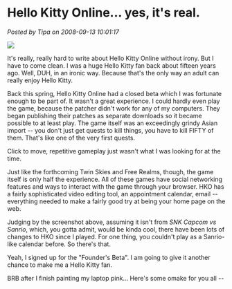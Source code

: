 # Hello Kitty Online... yes, it's real.

*Posted by Tipa on 2008-09-13 10:01:17*

![](http://www.sanriotown.com/login/download/screenshots/HK_02.jpg)

It's really, really hard to write about Hello Kitty Online without irony. But I have to come clean. I was a huge Hello Kitty fan back about fifteen years ago. Well, DUH, in an ironic way. Because that's the only way an adult can really enjoy Hello Kitty.

Back this spring, Hello Kitty Online had a closed beta which I was fortunate enough to be part of. It wasn't a great experience. I could hardly even play the game, because the patcher didn't work for any of my computers. They began publishing their patches as separate downloads so it became possible to at least play. The game itself was an exceedingly grindy Asian import -- you don't just get quests to kill things, you have to kill FIFTY of them. That's like one of the very first quests.

Click to move, repetitive gameplay just wasn't what I was looking for at the time.

Just like the forthcoming Twin Skies and Free Realms, though, the game itself is only half the experience. All of these games have social networking features and ways to interact with the game through your browser. HKO has a fairly sophisticated video editing tool, an appointment calendar, email -- everything needed to make a fairly good try at being your home page on the web.

Judging by the screenshot above, assuming it isn't from *SNK Capcom vs Sanrio*, which, you gotta admit, would be kinda cool, there have been lots of changes to HKO since I played. For one thing, you couldn't play as a Sanrio-like calendar before. So there's that.

Yeah, I signed up for the "Founder's Beta". I am going to give it another chance to make me a Hello Kitty fan.

BRB after I finish painting my laptop pink... Here's some omake for you all --



